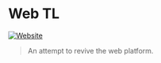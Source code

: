 # Web TL

[![Website](https://img.shields.io/website?down_color=%23f5425a&style=flat-square&up_color=%23a245ff&up_message=running%20sweet&url=https%3A%2F%2Fweb-talklife.vercel.app)](https://web-talklife.vercel.app)

> An attempt to revive the web platform.
